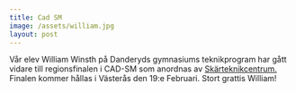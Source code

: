 ```yaml
---
title: Cad SM
image: /assets/william.jpg
layout: post
---
```


Vår elev William Winsth på Danderyds gymnasiums teknikprogram har gått vidare till regionsfinalen i CAD-SM som anordnas av [Skärteknikcentrum.](https://sktc.se/)
Finalen kommer hållas i Västerås den 19:e Februari. Stort grattis William!
